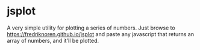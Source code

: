 # jsplot

A very simple utility for plotting a series of numbers. Just browse to https://fredriknoren.github.io/jsplot and
paste any javascript that returns an array of numbers, and it'll be plotted.

